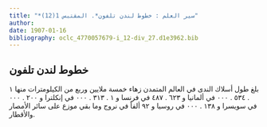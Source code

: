 ```yaml
---
title: "*سير العلم : خطوط لندن تلفون*. المقتبس 1(12)"
author: 
date: 1907-01-16
bibliography: oclc_4770057679-i_12-div_27.d1e3962.bib
---
```




##  خطوط لندن تلفون 

 
 بلغ طول أسلاك الندى في العالم المتمدن زهاء  خمسة  ملايين وربع من الكيلومترات منها  ١  .  ٥٣٤  .  ٠٠٠  في ألمانيا و  ٦٢٣  .  ٤٨٧  في فرنسا و  ١  .  ٣١٣  .  ٠٠٠  في إنكلترا و  ٢٠٠  .  ٠٠٠  في سويسرا و  ١٣٨  .  ٠٠٠  في روسيا و  ٩٢  ألفاً في نروج وما بقي موزع على سائر الأمصار والأقطار. 
